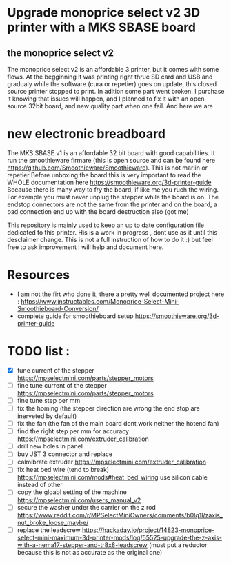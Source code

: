 # Upgrade  monoprice select v2 3D printer with a MKS SBASE board

## the monoprice select v2
The monoprice select v2 is an affordable 3 printer, but it comes with some flows. At the begginning it was printing right thrue SD card and USB and gradualy while the software (cura or repetier) goes on update, this closed source printer stopped to print. In adition some part went broken.
I purchase it knowing that issues will happen, and I planned to fix it with an open source 32bit board, and new quality part when one fail. 
And here we are

# new electronic breadboard
The MKS SBASE v1 is an affordable 32 bit board with good capabilities. It run the smoothieware firmare (this is open source and can be found here https://github.com/Smoothieware/Smoothieware). This is not marlin or repetier
Before unboxing the board this is very important to read the WHOLE documentation here https://smoothieware.org/3d-printer-guide
Because there is many way to fry the board, if like me you ruch the wiring. For exemple you must never unplug the stepper while the board is on.
The endstop connectors are not the same from the printer and on the board, a bad connection end up with the board destruction also (got me)

This repository is mainly used to keep an up to date configuration file dedicated to this printer. His is a work in progress , dont use as it until this desclaimer change. This is not a full instruction of how to do it :) but feel free to ask improvement I will help and document here.

# Resources
 * I am not the firt who done it, there a pretty well documented project here :  https://www.instructables.com/Monoprice-Select-Mini-Smoothieboard-Conversion/
 * complete guide for smoothieboard setup https://smoothieware.org/3d-printer-guide 
# TODO list :
- [x] tune current of the stepper https://mpselectmini.com/parts/stepper_motors
- [ ] fine tune current of the stepper https://mpselectmini.com/parts/stepper_motors
- [ ] fine tune step per mm
- [ ] fix the homing (the stepper direction are wrong the end stop are inerveted by default)
- [ ] fix the fan (the fan of the main board dont work neither the hotend fan)
- [ ] find the right step per mm for accuracy https://mpselectmini.com/extruder_calibration
- [ ] drill new holes in panel
- [ ] buy JST 3 connector and replace
- [ ] calmibrate extruder https://mpselectmini.com/extruder_calibration
- [ ] fix heat bed wire (tend to break) https://mpselectmini.com/mods#heat_bed_wiring use silicon cable instead of other
- [ ] copy the gloabl setting of the machine https://mpselectmini.com/users_manual_v2
- [ ] secure the washer under the carrier on the z rod https://www.reddit.com/r/MPSelectMiniOwners/comments/b0lq1l/zaxis_nut_broke_loose_maybe/
- [ ] replace the leadscrew https://hackaday.io/project/14823-monoprice-select-mini-maximum-3d-printer-mods/log/55525-upgrade-the-z-axis-with-a-nema17-stepper-and-tr8x8-leadscrew (must put a reductor because this is not as accurate as the original one)
